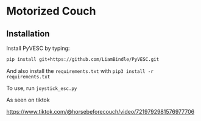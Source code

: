 # Motorized Couch

## Installation

Install PyVESC by typing:
```bash
pip install git+https://github.com/LiamBindle/PyVESC.git
```

And also install the `requirements.txt` with `pip3 install -r requirements.txt`

To use, run `joystick_esc.py`

As seen on tiktok

https://www.tiktok.com/@horsebeforecouch/video/7219792981576977706
